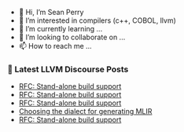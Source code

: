 - 👋 Hi, I’m Sean Perry
- 👀 I’m interested in compilers (c++, COBOL, llvm)
- 🌱 I’m currently learning ...
- 💞️ I’m looking to collaborate on ...
- 📫 How to reach me ...

<!---
s66perry/s66perry is a ✨ special ✨ repository because its `README.md` (this file) appears on your GitHub profile.
You can click the Preview link to take a look at your changes.
--->
### 📕 Latest LLVM Discourse Posts

<!-- DISCOURSE-LLVM:START -->
- [RFC: Stand-alone build support](https://discourse.llvm.org/t/rfc-stand-alone-build-support/61291#post_7)
- [RFC: Stand-alone build support](https://discourse.llvm.org/t/rfc-stand-alone-build-support/61291#post_6)
- [RFC: Stand-alone build support](https://discourse.llvm.org/t/rfc-stand-alone-build-support/61291#post_5)
- [Choosing the dialect for generating MLIR](https://discourse.llvm.org/t/choosing-the-dialect-for-generating-mlir/61262#post_3)
- [RFC: Stand-alone build support](https://discourse.llvm.org/t/rfc-stand-alone-build-support/61291#post_4)
<!-- DISCOURSE-LLVM:END -->
